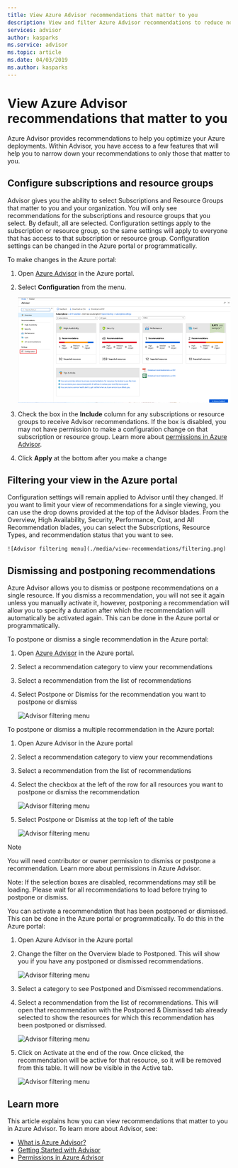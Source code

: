 ```yaml
---
title: View Azure Advisor recommendations that matter to you
description: View and filter Azure Advisor recommendations to reduce noise.
services: advisor
author: kasparks
ms.service: advisor
ms.topic: article
ms.date: 04/03/2019
ms.author: kasparks
---
```


# View Azure Advisor recommendations that matter to you

Azure Advisor provides recommendations to help you optimize your Azure deployments. Within Advisor, you have access to a few features that will help you to narrow down your recommendations to only those that matter to you.

## Configure subscriptions and resource groups

Advisor gives you the ability to select Subscriptions and Resource Groups that matter to you and your organization. You will only see recommendations for the subscriptions and resource groups that you select. By default, all are selected. Configuration settings apply to the subscription or resource group, so the same settings will apply to everyone that has access to that subscription or resource group. Configuration settings can be changed in the Azure portal or programmatically.

To make changes in the Azure portal:

1. Open [Azure Advisor](https://aka.ms/azureadvisordashboard) in the Azure portal.

1. Select **Configuration** from the menu.

   ![Advisor configuration menu](./media/view-recommendations/configuration.png)

1. Check the box in the **Include** column for any subscriptions or resource groups to receive Advisor recommendations. If the box is disabled, you may not have permission to make a configuration change on that subscription or resource group. Learn more about [permissions in Azure Advisor](TODO).

1. Click **Apply** at the bottom after you make a change

## Filtering your view in the Azure portal

Configuration settings will remain applied to Advisor until they changed. If you want to limit your view of recommendations for a single viewing, you can use the drop downs provided at the top of the Advisor blades. From the Overview, High Availability, Security, Performance, Cost, and All Recommendation blades, you can select the Subscriptions, Resource Types, and recommendation status that you want to see. 

    ![Advisor filtering menu](./media/view-recommendations/filtering.png)


## Dismissing and postponing recommendations

Azure Advisor allows you to dismiss or postpone recommendations on a single resource. If you dismiss a recommendation, you will not see it again unless you manually activate it, however, postponing a recommendation will allow you to specify a duration after which the recommendation will automatically be activated again. This can be done in the Azure portal or programmatically.

To postpone or dismiss a single recommendation in the Azure portal: 

1. Open [Azure Advisor](https://aka.ms/azureadvisordashboard) in the Azure portal.
1. Select a recommendation category to view your recommendations
1. Select a recommendation from the list of recommendations
1. Select Postpone or Dismiss for the recommendation you want to postpone or dismiss

     ![Advisor filtering menu](./media/view-recommendations/filtering5.png)

To postpone or dismiss a multiple recommendation in the Azure portal: 

1. Open Azure Advisor in the Azure portal
2. Select a recommendation category to view your recommendations
3. Select a recommendation from the list of recommendations
4. Select the checkbox at the left of the row for all resources you want to postpone or dismiss the recommendation

     ![Advisor filtering menu](./media/view-recommendations/filtering5.png)

5. Select Postpone or Dismiss at the top left of the table

     ![Advisor filtering menu](./media/view-recommendations/filtering5.png)

> [!NOTE]
> You will need contributor or owner permission to dismiss or postpone a recommendation. Learn more about permissions in Azure Advisor.

Note: If the selection boxes are disabled, recommendations may still be loading. Please wait for all recommendations to load before trying to postpone or dismiss.

You can activate a recommendation that has been postponed or dismissed. This can be done in the Azure portal or programmatically. To do this in the Azure portal:

1. Open Azure Advisor in the Azure portal
1. Change the filter on the Overview blade to Postponed. This will show you if you have any postponed or dismissed recommendations.

    ![Advisor filtering menu](./media/view-recommendations/filtering5.png)

1. Select a category to see Postponed and Dismissed recommendations.
1. Select a recommendation from the list of recommendations. This will open that recommendation with the Postponed & Dismissed tab already selected to show the resources for which this recommendation has been postponed or dismissed.

     ![Advisor filtering menu](./media/view-recommendations/filtering5.png)

1. Click on Activate at the end of the row. Once clicked, the recommendation will be active for that resource, so it will be removed from this table. It will now be visible in the Active tab.
 
     ![Advisor filtering menu](./media/view-recommendations/filtering5.png)

## Learn more

This article explains how you can view recommendations that matter to you in Azure Advisor. To learn more about Advisor, see: 

- [What is Azure Advisor?](advisor-overview.md)
- [Getting Started with Advisor](advisor-get-started.md)
- [Permissions in Azure Advisor]()



